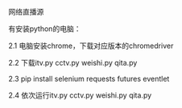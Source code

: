 网络直播源


有安装python的电脑：

  2.1 电脑安装chrome，下载对应版本的chromedriver
  
  2.2 下载itv.py cctv.py weishi.py qita.py
  
  2.3 pip install selenium requests futures eventlet
  
  2.4 依次运行itv.py cctv.py weishi.py qita.py
 

